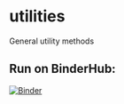 # utilities
General utility methods

## Run on BinderHub:

[![Binder](https://mybinder.org/badge_logo.svg)](https://mybinder.org/v2/gh/julia-healthcare/utilities/master)
